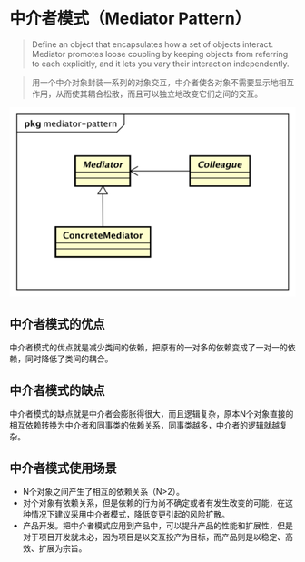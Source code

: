 # 中介者模式（Mediator Pattern）

> Define an object that encapsulates how a set of objects interact.
> Mediator promotes loose coupling by keeping objects from referring to each explicitly,
> and it lets you vary their interaction independently.

> 用一个中介对象封装一系列的对象交互，中介者使各对象不需要显示地相互作用，从而使其耦合松散，而且可以独立地改变它们之间的交互。

![mediator-pattern](../res/images/mediator-pattern.svg)

## 中介者模式的优点

中介者模式的优点就是减少类间的依赖，把原有的一对多的依赖变成了一对一的依赖，同时降低了类间的耦合。

## 中介者模式的缺点

中介者模式的缺点就是中介者会膨胀得很大，而且逻辑复杂，原本N个对象直接的相互依赖转换为中介者和同事类的依赖关系，同事类越多，中介者的逻辑就越复杂。

## 中介者模式使用场景

* N个对象之间产生了相互的依赖关系（N>2）。
* 对个对象有依赖关系，但是依赖的行为尚不确定或者有发生改变的可能，在这种情况下建议采用中介者模式，降低变更引起的风险扩散。
* 产品开发。把中介者模式应用到产品中，可以提升产品的性能和扩展性，但是对于项目开发就未必，因为项目是以交互投产为目标，而产品则是以稳定、高效、扩展为宗旨。
